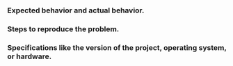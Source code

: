 
### Expected behavior and actual behavior.

### Steps to reproduce the problem.

### Specifications like the version of the project, operating system, or hardware.
